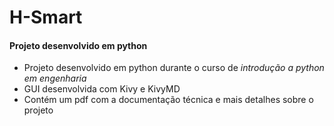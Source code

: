 # H-Smart

#### Projeto desenvolvido em python

- Projeto desenvolvido em python durante o curso de _introdução a python em engenharia_
- GUI desenvolvida com Kivy e KivyMD
- Contém um pdf com a documentação técnica e mais detalhes sobre o projeto



